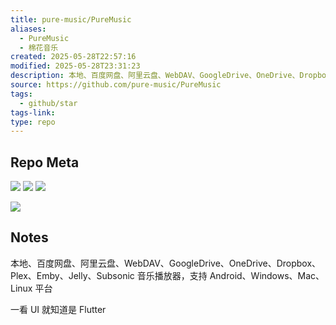 ```yaml
---
title: pure-music/PureMusic
aliases:
  - PureMusic
  - 棉花音乐
created: 2025-05-28T22:57:16
modified: 2025-05-28T23:31:23
description: 本地、百度网盘、阿里云盘、WebDAV、GoogleDrive、OneDrive、Dropbox、Plex、Emby、Jelly、Subsonic音乐播放器，支持Android、Windows、Mac、Linux平台
source: https://github.com/pure-music/PureMusic
tags:
  - github/star
tags-link: 
type: repo
---
```


## Repo Meta

![](https://img.shields.io/github/stars/pure-music/PureMusic?style=for-the-badge&label=stars) ![](https://img.shields.io/github/repo-size/pure-music/PureMusic?style=for-the-badge&label=size) ![](https://img.shields.io/github/created-at/pure-music/PureMusic?style=for-the-badge&label=since)

[![](https://github-readme-stats.vercel.app/api/pin/?username=pure-music&repo=PureMusic&bg_color=00000000)](https://github.com/pure-music/PureMusic)

## Notes

本地、百度网盘、阿里云盘、WebDAV、GoogleDrive、OneDrive、Dropbox、Plex、Emby、Jelly、Subsonic 音乐播放器，支持 Android、Windows、Mac、Linux 平台

一看 UI 就知道是 Flutter
